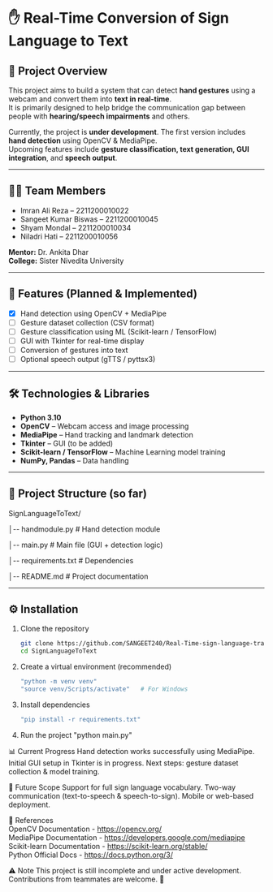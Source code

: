 # ✋ Real-Time Conversion of Sign Language to Text  

## 📌 Project Overview  
This project aims to build a system that can detect **hand gestures** using a webcam and convert them into **text in real-time**.  
It is primarily designed to help bridge the communication gap between people with **hearing/speech impairments** and others.  

Currently, the project is **under development**. The first version includes **hand detection** using OpenCV & MediaPipe.  
Upcoming features include **gesture classification, text generation, GUI integration**, and **speech output**.  

---

## 👨‍💻 Team Members  
- Imran Ali Reza – 2211200010022  
- Sangeet Kumar Biswas – 2211200010045  
- Shyam Mondal – 2211200010034  
- Niladri Hati – 2211200010056  

**Mentor:** Dr. Ankita Dhar  
**College:** Sister Nivedita University  

---

## 🚀 Features (Planned & Implemented)  
- [x] Hand detection using OpenCV + MediaPipe  
- [ ] Gesture dataset collection (CSV format)  
- [ ] Gesture classification using ML (Scikit-learn / TensorFlow)  
- [ ] GUI with Tkinter for real-time display  
- [ ] Conversion of gestures into text  
- [ ] Optional speech output (gTTS / pyttsx3)  

---

## 🛠️ Technologies & Libraries  
- **Python 3.10**  
- **OpenCV** – Webcam access and image processing  
- **MediaPipe** – Hand tracking and landmark detection  
- **Tkinter** – GUI (to be added)  
- **Scikit-learn / TensorFlow** – Machine Learning model training  
- **NumPy, Pandas** – Data handling  

---

## 📂 Project Structure (so far)  
SignLanguageToText/

│-- handmodule.py # Hand detection module

│-- main.py # Main file (GUI + detection logic)

│-- requirements.txt # Dependencies

│-- README.md # Project documentation


---

## ⚙️ Installation  

1. Clone the repository  
   ```bash
   git clone https://github.com/SANGEET240/Real-Time-sign-language-translator.git
   cd SignLanguageToText

2. Create a virtual environment (recommended)  
   ```bash
   "python -m venv venv"  
   "source venv/Scripts/activate"   # For Windows  

3. Install dependencies  
   ```bash
   "pip install -r requirements.txt"

4. Run the project
"python main.py"

📊 Current Progress
Hand detection works successfully using MediaPipe.
Initial GUI setup in Tkinter is in progress.
Next steps: gesture dataset collection & model training.

🔮 Future Scope
Support for full sign language vocabulary.
Two-way communication (text-to-speech & speech-to-sign).
Mobile or web-based deployment.

📖 References  
OpenCV Documentation - https://opencv.org/  
MediaPipe Documentation - https://developers.google.com/mediapipe  
Scikit-learn Documentation - https://scikit-learn.org/stable/  
Python Official Docs - https://docs.python.org/3/  

⚠️ Note
This project is still incomplete and under active development. Contributions from teammates are welcome. 🚀